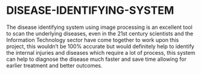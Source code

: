 # DISEASE-IDENTIFYING-SYSTEM

The disease identifying system using image processing is an excellent tool to scan the underlying diseases, even in the 21st century scientists and the Information Technology sector have come together to work upon this project, this wouldn’t be 100% accurate but would definitely help to identify the internal injuries and diseases which require a lot of process, this system can help to diagnose the disease much faster and save time allowing for earlier treatment and better outcomes.
